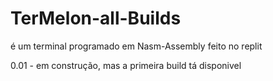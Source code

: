 # TerMelon-all-Builds

é um terminal programado em Nasm-Assembly feito no replit

0.01 - em construção, mas a primeira build tá disponivel
